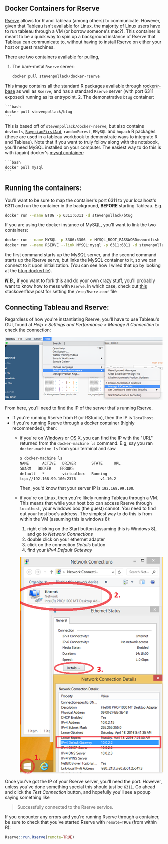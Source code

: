 ## Docker Containers for Rserve

[Rserve](http://www.rforge.net/Rserve/index.html) allows for R and Tableau
(among others) to communicate. However, given that Tableau isn't available
for Linux, the majority of Linux users have to run tableau through a VM
(or borrow someone's mac?). This container is meant to be a quick way to
spin up a background instance of Rserve that Tableau can communicate to,
without having to install Rserve on either your host or guest machines.

There are two containers available for pulling,

1. The bare-metal `Rserve` server:
    
    ```bash
    docker pull stevenpollack/docker-rserve
    ```
  
  This image contains all the standard R packages available through
  [rocker/r-base](https://hub.docker.com/r/rocker/r-base/) as well as `Rserve`,
  and has a standard `Rserve` server (with port 6311 exposed) running as its
  entrypoint.
2. The demonstrative `btug` container:

    ```bash
    docker pull stevenpollack/btug
    ```
  
  This is based off of `stevenpollack/docker-rserve`, but also contains `devtools`,
  [`BayesianFirstAid`](https://github.com/rasmusab/bayesian_first_aid),
  `randomForest`, `RMySQL` and `hopach` R packages (these are used in a tableau workbook to
  demonstrate ways to integrate R and Tableau). Note that if you want to truly follow along
  with the notebook, you'll need MySQL installed on your computer. The easiest way to do
  this is with (again) docker's [mysql container](https://hub.docker.com/r/library/mysql/):
  
    ```bash
    docker pull mysql
    ```

## Running the containers:

You'll want to be sure to map the container's port 6311 to your localhost's
6311 and run the container in the background, **BEFORE** starting Tableau. E.g.

```bash
docker run --name BTUG -p 6311:6311 -d stevenpollack/btug
```

If you are using the docker instance of MySQL, you'll want to link the two containers:

```bash
docker run --name MYSQL -p 3306:3306 -e MYSQL_ROOT_PASSWORD=swordfish -d mysql
docker run --name RSERVE --link MYSQL:mysql -p 6311:6311 -d stevenpollack/btug
```

the first command starts up the MySQL server, and the second command 
starts up the Rserve serve, but links the MySQL container to it, so we
can connect to it upon initialization. (You can see how I wired that up
by looking at the [btug dockerfile](btug)).

***N.B.,*** if you want to fork this and do your own crazy stuff, you'll
probably want to know how to mess with `Rserve`. In which case, check out
 [this](http://stackoverflow.com/questions/20265682/finding-rserve-rconfig-file-on-ubuntu-13-10)
stackoverflow post for setting the `/etc/Rserv.conf` file

## Connecting Tableau and Rserve:
Regardless of how you're instantiating Rserve, you'll have to use
Tableau's GUI, found at _Help_ > _Settings and Performance_ > _Manage R
Connection_ to check the connection:

![](images/manage_r_connection.png)

From here, you'll need to find the IP of the server that's running Rserve.

- If you're running Rserve from R (or RStudio), then the IP is `localhost`.
- If you're running Rserve through a docker container (highly recommended), then:
	- if you're on [Windows](https://docs.docker.com/engine/installation/windows/) or
	 [OS X](https://docs.docker.com/engine/installation/mac/), you can
	 find the IP with the "URL" returned from the `docker-machine ls`
	 command. E.g, say you ran `docker-machine ls` from your terminal
	 and saw
	
		```
		$ docker-machine ls
		NAME      ACTIVE   DRIVER       STATE     URL                         SWARM   DOCKER    ERRORS
        default   *        virtualbox   Running   tcp://192.168.99.100:2376           v1.10.2
		```
		
		Then, you'd know that your server IP is `192.168.99.100`.
	- if you're on Linux, then you're likely running Tableau through
	a VM. This means that while your host box can access Rserve through
	`localhost`, your windows box (the guest) cannot. You need to find
	out your host box's address. The simplest way to do this is from
	within the VM (assuming this is windows 8): 
		1. right clicking on the Start button (assuming this is
		Windows 8), and go to _Network Connections_
		2. double click on your ethernet adapter
		3. click on the connection _Details_ button
		4. find your _IPv4 Default Gateway_
	
		![](images/windows_gateway.png)

Once you've got the IP of your Rserve server, you'll need the port. However,
unless you've done something special this should just be `6311`. Go ahead
and click the _Test Connection_ button, and hopefully you'll see a popup saying
something like

> Successfully connected to the Rserve service.

If you encounter any errors and you're running Rserve through a container,
be sure to check that you've started Rserve with `remote=TRUE` (from within R):

```R
Rserve::run.Rserve(remote=TRUE)
```
